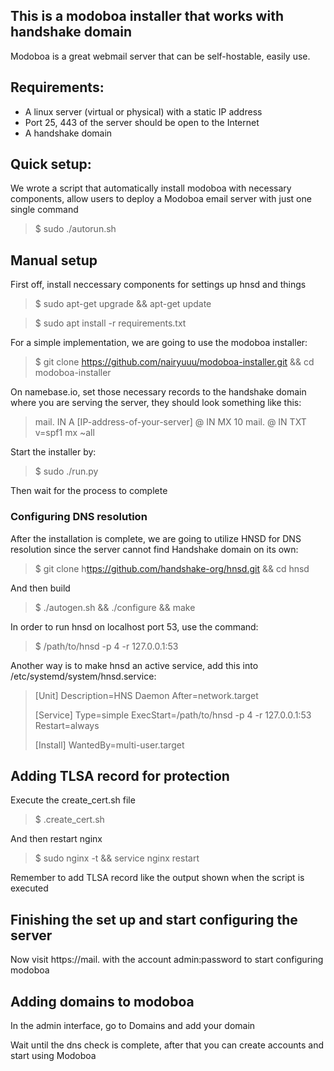 ## This is a modoboa installer that works with handshake domain

Modoboa is a great webmail server that can be self-hostable, easily use.

## Requirements:

- A linux server (virtual or physical) with a static IP address
- Port 25, 443 of the server should be open to the Internet
- A handshake domain

## Quick setup:

We wrote a script that automatically install modoboa with necessary components, allow users to deploy a Modoboa email server with just one single command

> $ sudo ./autorun.sh
> 

## Manual setup

First off, install neccessary components for settings up hnsd and things

> $ sudo apt-get upgrade && apt-get update
> 

> $ sudo apt install -r requirements.txt
> 

For a simple implementation, we are going to use the modoboa installer:

> $ git clone https://github.com/nairyuuu/modoboa-installer.git && cd modoboa-installer
> 

On namebase.io, set those necessary records to the handshake domain where you are serving the server, they should look something like this:

> mail. IN A [IP-address-of-your-server]
@ IN MX 10 mail.<your-domain>
@ IN TXT v=spf1 mx ~all
> 

Start the installer by:

> $ sudo ./run.py <your-domain>
> 

Then wait for the process to complete

### Configuring DNS resolution

After the installation is complete, we are going to utilize HNSD for DNS resolution since the server cannot find Handshake domain on its own:

> $ git clone h[ttps://github.com/handshake-org/hnsd.git](https://github.com/handshake-org/hnsd.git) && cd hnsd
> 

And then build

> $ ./autogen.sh && ./configure && make
> 

In order to run hnsd on localhost port 53, use the command:

> $ /path/to/hnsd -p 4 -r 127.0.0.1:53
> 

Another way is to make hnsd an active service, add this into /etc/systemd/system/hnsd.service:

> [Unit]
Description=HNS Daemon
After=network.target
> 
> 
> [Service]
> Type=simple
> ExecStart=/path/to/hnsd -p 4 -r 127.0.0.1:53
> Restart=always
> 
> [Install]
> WantedBy=multi-user.target
> 

## Adding TLSA record for protection

Execute the create_cert.sh file

> $ .create_cert.sh
> 

And then restart nginx

> $ sudo nginx -t && service nginx restart
> 

Remember to add TLSA record like the output shown when the script is executed

## Finishing the set up and start configuring the server

Now visit https://mail.<your domain> with the account admin:password to start configuring modoboa

## Adding domains to modoboa

In the admin interface, go to Domains and add your domain

Wait until the dns check is complete, after that you can create accounts and start using Modoboa
